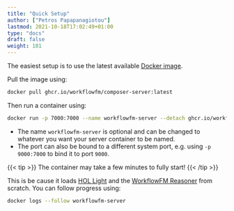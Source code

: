 ```yaml
---
title: "Quick Setup"
author: ["Petros Papapanagiotou"]
lastmod: 2021-10-18T17:02:49+01:00
type: "docs"
draft: false
weight: 101
---
```


The easiest setup is to use the latest available [Docker image](https://github.com/workflowfm/workflowfm-composer/pkgs/container/composer-server).

Pull the image using:

```sh
docker pull ghcr.io/workflowfm/composer-server:latest
```

Then run a container using:

```sh
docker run -p 7000:7000 --name workflowfm-server --detach ghcr.io/workflowfm/composer-server:latest
```

-   The name `workflowfm-server` is optional and can be changed to whatever you want your server container to be named.
-   The port can also be bound to a different system port, e.g. using `-p 9000:7000` to bind it to port `9000`.

{{< tip >}}
The container may take a few minutes to fully start!
{{< /tip >}}

This is be cause it loads [HOL Light](https://github.com/workflowfm/hol-light) and the [WorkflowFM Reasoner](https://github.com/workflowfm/workflowfm-reasoner) from scratch. You can follow progress using:

```sh
docker logs --follow workflowfm-server
```
